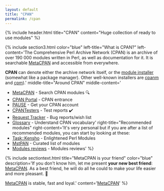 ```yaml
---
layout: default
title: "CPAN"
permalink: /cpan
---
```


{% include header.html 
   title="CPAN" 
   content="Huge collection of ready to use modules"
%}

{% include section3.html 
   color="blue"
   left-title="What is CPAN?"
   left-content='The Comprehensive Perl Archive Network (CPAN) is an archive of over 190 000 modules written in Perl, as well as documentation for it. It is searchable [MetaCPAN](http://metacpan.org/) and accessible from everywhere. 

**CPAN** can denote either the archive network itself, or the [module installer](http://metacpan.org/module/CPAN) (somewhat like a package manager). Other well-known installers are [cpanm](https://metacpan.org/pod/App::cpanminus) and [cpm](https://metacpan.org/pod/App::cpm)).'
   middle-title="Around CPAN"
   middle-content=' 
* [MetaCPAN](http://metacpan.org) - Search CPAN modules :mag:
* [CPAN Portal](http://cpan.org) - CPAN entrance
* [PAUSE](https://pause.perl.org/pause/query) - Get your CPAN account 
* [CPANTesters](http://cpantesters.org) - Test reports :heavy_check_mark:
* [Request Tracker](http://rt.cpan.org) - Bug reports/wish list
* [Glossary](http://neilb.org/2015/09/05/cpan-glossary.html) - Understand CPAN vocabulary'
   right-title="Recommended modules"
   right-content='It\'s very personal but if you are after a list of recommended modules, you can start by looking at these: 
* [Task::Kensho](https://metacpan.org/pod/Task::Kensho) - Enlightened Perl Modules
* [MstPAN](http://blog.kablamo.org/2015/09/08/mstpan/) - Curated list of modules
* [Modules reviews](http://neilb.org/reviews/) - Modules reviews'
%}

{% include sectiontext.html 
  title="MetaCPAN is your friend"
  color="blue"
  description='If you don\'t know him, let me present **your new best friend**: [MetaCPAN](http://metacpan.org). As a best friend, he will do all he could to make your life easier and more pleasant. :massage:

[MetaCPAN](http://metacpan.org) is stable, fast and loyal.'
  content='<a class="button button-secondary" href="http://metacpan.org">MetaCPAN</a>'
%}

